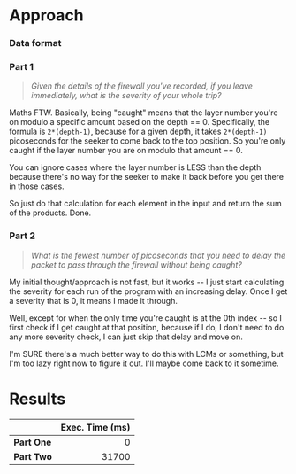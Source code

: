 # Approach
### Data format


### Part 1
> _Given the details of the firewall you've recorded, if you leave immediately, what is the severity of your whole trip?_

Maths FTW. Basically, being "caught" means that the layer number you're on modulo a specific amount based on the depth == 0.
Specifically, the formula is `2*(depth-1)`, because for a given depth, it takes `2*(depth-1)` picoseconds for the seeker
to come back to the top position. So you're only caught if the layer number you are on modulo that amount == 0.

You can ignore cases where the layer number is LESS than the depth because there's no way for the seeker to make it back
before you get there in those cases.

So just do that calculation for each element in the input and return the sum of the products. Done.

### Part 2
> _What is the fewest number of picoseconds that you need to delay the packet to pass through the firewall without being caught?_

My initial thought/approach is not fast, but it works -- I just start calculating the severity for each run of the
program with an increasing delay. Once I get a severity that is 0, it means I made it through.

Well, except for when the only time you're caught is at the 0th index -- so I first check if I get caught at that position,
because if I do, I don't need to do any more severity check, I can just skip that delay and move on.

I'm SURE there's a much better way to do this with LCMs or something, but I'm too lazy right now to figure it out. I'll
maybe come back to it sometime.

# Results

|              | Exec. Time (ms) |
|--------------|----------------:|
| **Part One** |               0 |
| **Part Two** |           31700 |
